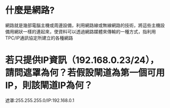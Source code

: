 # 什麼是網路?
網路就是幾部電腦主機或周邊設備，利用網路線或無線網路的技術，將這些主機設備用網狀一樣的連起來，使資料可以透過網路媒體來傳輸的一種方式，指利用TPC/IP通訊協定所建立的各種網路
# 若只提供IP資訊（192.168.0.23/24），請問遮罩為何？若假設閘道為第一個可用IP，則該閘道IP為何？
遮罩:255.255.255.0/IP:192.168.0.1